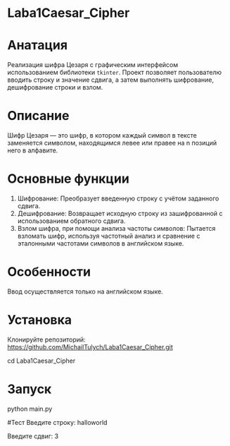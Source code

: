 ﻿# Laba1Caesar_Cipher
# Анатация
Реализация шифра Цезаря с графическим интерфейсом использованием библиотеки `tkinter`. Проект позволяет пользователю вводить строку и значение сдвига, а затем выполнять шифрование, дешифрование строки и взлом.
# Описание
Шифр Цезаря — это шифр, в котором каждый символ в тексте заменяется символом, находящимся левее или правее на n позиций него в алфавите.

# Основные функции
1. Шифрование: Преобразует введенную строку с учётом заданного сдвига.
2. Дешифрование: Возвращает исходную строку из зашифрованной с использованием обратного сдвига.
3. Взлом шифра, при помощи анализа частоты символов: Пытается взломать шифр, используя частотный анализ и сравнение с эталонными частотами символов в английском языке.
# Особенности
Ввод осуществляется только на английском языке.
# Установка
Клонируйте репозиторий:
   https://github.com/MichailTulych/Laba1Caesar_Cipher.git

cd Laba1Caesar_Cipher
# Запуск
python main.py

#Тест
Введите строку: halloworld

Введите сдвиг: 3
